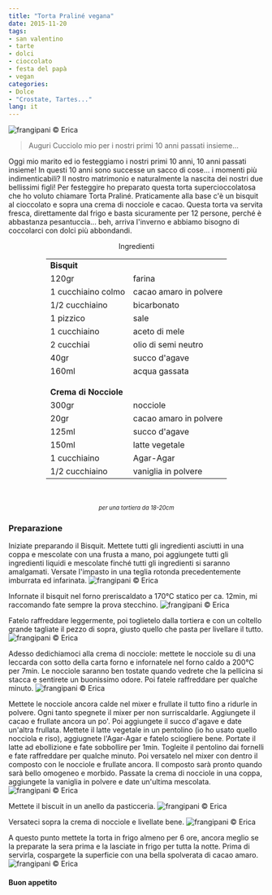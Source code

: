 ```yaml
---
title: "Torta Praliné vegana"
date: 2015-11-20
tags:
- san valentino
- tarte
- dolci
- cioccolato
- festa del papà
- vegan
categories:
- Dolce
- "Crostate, Tartes..."
lang: it
---
```

![](header.jpg "frangipani © Erica")

> Auguri Cucciolo mio per i nostri primi 10 anni passati insieme...

Oggi mio marito ed io festeggiamo i nostri primi 10 anni, 10 anni passati insieme! In questi 10 anni sono successe un sacco di cose... i momenti più indimenticabili? Il nostro matrimonio e naturalmente la nascita dei nostri due bellissimi figli! Per festeggire ho preparato questa torta supercioccolatosa che ho voluto chiamare Torta Praliné. Praticamente alla base c'è un bisquit al cioccolato e sopra una crema di nocciole e cacao. Questa torta va servita fresca, direttamente dal frigo e basta sicuramente per 12 persone, perché è abbastanza pesantuccia... beh, arriva l'inverno e abbiamo bisogno di coccolarci con dolci più abbondandi.


<div id="wrapper" style="text-align: center">
  <div id="yourdiv" style="display: inline-block;">
    <div class="ingredients">
      <div class="ingredients-title">Ingredienti</div>
      <table>
        <tbody>
          <tr>
            <td colspan="2"><b>Bisquit</b></td>
          </tr>
          <tr>
            <td>120gr</td>
            <td>farina</td>
          </tr>
          <tr>
            <td>1 cucchiaino colmo</td>
            <td>cacao amaro in polvere</td>
          </tr>
          <tr>
            <td>1/2 cucchiaino</td>
            <td>bicarbonato</td>
          </tr>
          <tr>
            <td>1 pizzico</td>
            <td>sale</td>
          </tr>
          <tr>
            <td>1 cucchiaino</td>
            <td>aceto di mele</td>
          </tr>
          <tr>
            <td>2 cucchiai</td>
            <td>olio di semi neutro</td>
          </tr>
          <tr>
            <td>40gr</td>
            <td>succo d'agave</td>
          </tr>
          <tr>
            <td>160ml</td>
            <td>acqua gassata</td>
          </tr>
          <tr style="height: 15px;"></tr>
          <tr>          
            <td colspan="2"><b>Crema di Nocciole</b></td>
          </tr>
          <tr>
            <td>300gr</td>
            <td>nocciole</td>
          </tr>
          <tr>
            <td>20gr</td>
            <td>cacao amaro in polvere</td>
          </tr>
          <tr>
            <td>125ml</td>
            <td>succo d'agave</td>
          </tr>
          <tr>
            <td>150ml</td>
            <td>latte vegetale</td>
          </tr>
          <tr>
            <td>1 cucchiaino</td>
            <td>Agar-Agar</td>
          </tr>
          <tr>
            <td>1/2 cucchiaino</td>
            <td>vaniglia in polvere</td>
          </tr>
        </tbody>
      </table>
      <br></br>
      <i class="pull-right" style="font-size: 80%;">per una tortiera da 18-20cm</i>
    </div>
  </div>
</div>


<h3>
  <font color="grey">
    <i class="fa fa-cogs"></i>
  </font> Preparazione
</h3>

Iniziate preparando il Bisquit. Mettete tutti gli ingredienti asciutti in una coppa e mescolate con una frusta a mano, poi aggiungete tutti gli ingredienti liquidi e mescolate finché tutti gli ingredienti si saranno amalgamati. Versate l'impasto in una teglia rotonda precedentemente imburrata ed infarinata.
![](teglia.jpg "frangipani © Erica")

Infornate il bisquit nel forno preriscaldato a 170°C statico per ca. 12min, mi raccomando fate sempre la prova stecchino.
![](sfornata.jpg "frangipani © Erica")

Fatelo raffreddare leggermente, poi toglietelo dalla tortiera e con un coltello grande tagliate il pezzo di sopra, giusto quello che pasta per livellare il tutto.
![](tagliata.jpg "frangipani © Erica")

Adesso dedichiamoci alla crema di nocciole: mettete le nocciole su di una leccarda con sotto della carta forno e infornatele nel forno caldo a 200°C per 7min. Le nocciole saranno ben tostate quando vedrete che la pellicina si stacca e sentirete un buonissimo odore. Poi fatele raffreddare per qualche minuto.
![](nocciole.jpg "frangipani © Erica")

Mettete le nocciole ancora calde nel mixer e frullate il tutto fino a ridurle in polvere. Ogni tanto spegnete il mixer per non surriscaldarle. Aggiungete il cacao e frullate ancora un po'. Poi aggiungete il succo d'agave e date un'altra frullata. Mettete il latte vegetale in un pentolino (io ho usato quello nocciola e riso), aggiugnete l'Agar-Agar e fatelo sciogliere bene. Portate il latte ad ebollizione e fate sobbollire per 1min. Togleite il pentolino dai fornelli e fate raffreddare per qualche minuto. Poi versatelo nel mixer con dentro il composto con le nocciole e frullate ancora. Il composto sarà pronto quando sarà bello omogeneo e morbido. Passate la crema di nocciole in una coppa, aggiungete la vaniglia in polvere e date un'ultima mescolata.
![](farcia.jpg "frangipani © Erica")

Mettete il biscuit in un anello da pasticceria.
![](disco.jpg "frangipani © Erica")

Versateci sopra la crema di nocciole e livellate bene.
![](pronta.jpg "frangipani © Erica")

A questo punto mettete la torta in frigo almeno per 6 ore, ancora meglio se la preparate la sera prima e la lasciate in frigo per tutta la notte. Prima di servirla, cospargete la superficie con una bella spolverata di cacao amaro.
![](risultato.jpg "frangipani © Erica")



<h4>Buon appetito
  <font color="red">
    <i class="fa fa-smile-o"></i>
  </font>
</h4>
